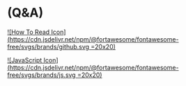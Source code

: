 # (Q&A)

[![How To Read Icon](https://cdn.jsdelivr.net/npm/@fortawesome/fontawesome-free/svgs/brands/github.svg =20x20)](https://www.notion.so/How-To-Read-11ce27210518804298c7fdc37aa97fdc?pvs=21)

[![JavaScript Icon](https://cdn.jsdelivr.net/npm/@fortawesome/fontawesome-free/svgs/brands/js.svg =20x20)](https://www.notion.so/JavaScript-10fe27210518806985d7d249e6a2b3c7?pvs=21)
